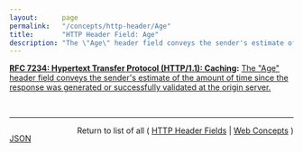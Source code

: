 ```yaml
---
layout:      page
permalink:   "/concepts/http-header/Age"
title:       "HTTP Header Field: Age"
description: "The \"Age\" header field conveys the sender's estimate of the amount of time since the response was generated or successfully validated at the origin server."
---
```


**[RFC 7234: Hypertext Transfer Protocol (HTTP/1.1): Caching](/specs/IETF/RFC/7234 "The Hypertext Transfer Protocol (HTTP) is an application-level protocol for distributed, collaborative, hypertext information systems. This document defines requirements on HTTP caches and the associated header fields that control cache behavior or indicate cacheable response messages."):** [The "Age" header field conveys the sender's estimate of the amount of time since the response was generated or successfully validated at the origin server.](http://tools.ietf.org/html/rfc7234#section-5.1 "Read documentation for HTTP Header Field &#34;Age&#34;")

<br/>
<hr/>

<p style="float : left"><a href="./Age.json" title="JSON representing this particular Web Concept value">JSON</a></p>
<p style="text-align: right">Return to list of all ( <a href="../http-headers">HTTP Header Fields</a> | <a href="../">Web Concepts</a> )</p>
